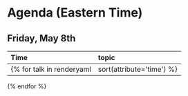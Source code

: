# Agenda (Eastern Time)
## Friday, May 8th

|Time|topic|
| :---| :---|
{% for talk in renderyaml|sort(attribute='time') %}|{{talk['time']}}|<b>{{talk['title']}}{% if talk['binder'] %} [![Binder](https://mybinder.org/badge_logo.svg)]({{talk['binder']}}){% endif %}</b><br><br>{% if talk['abstract'] %}{{talk['abstract']}}<br><br>{% endif %}{% if talk['speaker'] %}{% for speaker in talk['speaker'] %}{{speaker['name']}}{% if speaker['twitter'] %}{% set handle = speaker['twitter'].split('@') %} [{{speaker['twitter']}}](http://twitter.com/{{handle[1]}}){% endif %}, {{speaker['job_title']}}, {{speaker['company']}}<br>{% endfor %}{% endif %}|
{% endfor %}